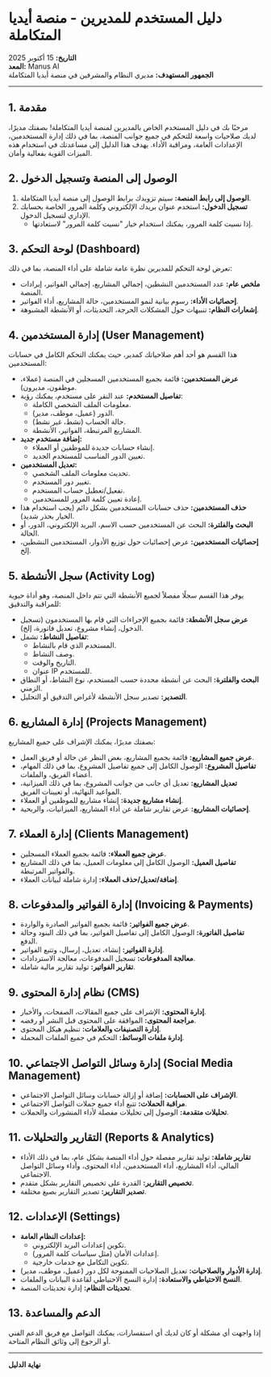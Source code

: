# دليل المستخدم للمديرين - منصة أيديا المتكاملة

**التاريخ:** 15 أكتوبر 2025  
**المعد:** Manus AI  
**الجمهور المستهدف:** مديري النظام والمشرفين في منصة أيديا المتكاملة

---

## 1. مقدمة

مرحبًا بك في دليل المستخدم الخاص بالمديرين لمنصة أيديا المتكاملة! بصفتك مديرًا، لديك صلاحيات واسعة للتحكم في جميع جوانب المنصة، بما في ذلك إدارة المستخدمين، الإعدادات العامة، ومراقبة الأداء. يهدف هذا الدليل إلى مساعدتك في استخدام هذه الميزات القوية بفعالية وأمان.

## 2. الوصول إلى المنصة وتسجيل الدخول

1.  **الوصول إلى رابط المنصة:** سيتم تزويدك برابط الوصول إلى منصة أيديا المتكاملة.
2.  **تسجيل الدخول:** استخدم عنوان بريدك الإلكتروني وكلمة المرور الخاصة بحسابك الإداري لتسجيل الدخول.
    *   إذا نسيت كلمة المرور، يمكنك استخدام خيار "نسيت كلمة المرور" لاستعادتها.

## 3. لوحة التحكم (Dashboard)

تعرض لوحة التحكم للمديرين نظرة عامة شاملة على أداء المنصة، بما في ذلك:

-   **ملخص عام:** عدد المستخدمين النشطين، إجمالي المشاريع، إجمالي الفواتير، إيرادات المنصة.
-   **إحصائيات الأداء:** رسوم بيانية لنمو المستخدمين، حالة المشاريع، أداء الفواتير.
-   **إشعارات النظام:** تنبيهات حول المشكلات الحرجة، التحديثات، أو الأنشطة المشبوهة.

## 4. إدارة المستخدمين (User Management)

هذا القسم هو أحد أهم صلاحياتك كمدير، حيث يمكنك التحكم الكامل في حسابات المستخدمين:

-   **عرض المستخدمين:** قائمة بجميع المستخدمين المسجلين في المنصة (عملاء، موظفون، مديرون).
-   **تفاصيل المستخدم:** عند النقر على مستخدم، يمكنك رؤية:
    -   معلومات الملف الشخصي الكاملة.
    -   الدور (عميل، موظف، مدير).
    -   حالة الحساب (نشط، غير نشط).
    -   المشاريع المرتبطة، الفواتير، الأنشطة.
-   **إضافة مستخدم جديد:**
    -   إنشاء حسابات جديدة للموظفين أو العملاء.
    -   تعيين الدور المناسب للمستخدم الجديد.
-   **تعديل المستخدمين:**
    -   تحديث معلومات الملف الشخصي.
    -   تغيير دور المستخدم.
    -   تفعيل/تعطيل حساب المستخدم.
    -   إعادة تعيين كلمة المرور للمستخدمين.
-   **حذف المستخدمين:** حذف حسابات المستخدمين بشكل دائم (يجب استخدام هذا الخيار بحذر شديد).
-   **البحث والفلترة:** البحث عن المستخدمين حسب الاسم، البريد الإلكتروني، الدور، أو الحالة.
-   **إحصائيات المستخدمين:** عرض إحصائيات حول توزيع الأدوار، المستخدمين النشطين، إلخ.

## 5. سجل الأنشطة (Activity Log)

يوفر هذا القسم سجلًا مفصلاً لجميع الأنشطة التي تتم داخل المنصة، وهو أداة حيوية للمراقبة والتدقيق:

-   **عرض سجل الأنشطة:** قائمة بجميع الإجراءات التي قام بها المستخدمون (تسجيل الدخول، إنشاء مشروع، تعديل فاتورة، إلخ).
-   **تفاصيل النشاط:** تشمل:
    -   المستخدم الذي قام بالنشاط.
    -   وصف النشاط.
    -   التاريخ والوقت.
    -   عنوان IP للمستخدم.
-   **البحث والفلترة:** البحث عن أنشطة محددة حسب المستخدم، نوع النشاط، أو النطاق الزمني.
-   **التصدير:** تصدير سجل الأنشطة لأغراض التدقيق أو التحليل.

## 6. إدارة المشاريع (Projects Management)

بصفتك مديرًا، يمكنك الإشراف على جميع المشاريع:

-   **عرض جميع المشاريع:** قائمة بجميع المشاريع، بغض النظر عن حالة أو فريق العمل.
-   **تفاصيل المشروع:** الوصول الكامل إلى جميع تفاصيل المشروع، بما في ذلك المهام، أعضاء الفريق، والملفات.
-   **تعديل المشاريع:** تعديل أي جانب من جوانب المشروع، بما في ذلك الميزانية، المواعيد النهائية، أو تعيينات الفريق.
-   **إنشاء مشاريع جديدة:** إنشاء مشاريع للموظفين أو العملاء.
-   **إحصائيات المشاريع:** عرض تقارير شاملة عن أداء المشاريع، الميزانيات، والربحية.

## 7. إدارة العملاء (Clients Management)

-   **عرض جميع العملاء:** قائمة بجميع العملاء المسجلين.
-   **تفاصيل العميل:** الوصول الكامل إلى معلومات العميل، بما في ذلك المشاريع والفواتير المرتبطة.
-   **إضافة/تعديل/حذف العملاء:** إدارة شاملة لبيانات العملاء.

## 8. إدارة الفواتير والمدفوعات (Invoicing & Payments)

-   **عرض جميع الفواتير:** قائمة بجميع الفواتير الصادرة والواردة.
-   **تفاصيل الفاتورة:** الوصول الكامل إلى تفاصيل الفواتير، بما في ذلك البنود وحالة الدفع.
-   **إدارة الفواتير:** إنشاء، تعديل، إرسال، وتتبع الفواتير.
-   **معالجة المدفوعات:** تسجيل المدفوعات، معالجة الاستردادات.
-   **تقارير الفواتير:** توليد تقارير مالية شاملة.

## 9. نظام إدارة المحتوى (CMS)

-   **إدارة المحتوى:** الإشراف على جميع المقالات، الصفحات، والأخبار.
-   **مراجعة المحتوى:** الموافقة على المحتوى قبل النشر أو رفضه.
-   **إدارة التصنيفات والعلامات:** تنظيم هيكل المحتوى.
-   **إدارة ملفات الوسائط:** التحكم في جميع الملفات المحملة.

## 10. إدارة وسائل التواصل الاجتماعي (Social Media Management)

-   **الإشراف على الحسابات:** إضافة أو إزالة حسابات وسائل التواصل الاجتماعي.
-   **مراقبة الحملات:** تتبع أداء جميع حملات التواصل الاجتماعي.
-   **تحليلات متقدمة:** الوصول إلى تحليلات مفصلة لأداء المنشورات والحملات.

## 11. التقارير والتحليلات (Reports & Analytics)

-   **تقارير شاملة:** توليد تقارير مفصلة حول أداء المنصة بشكل عام، بما في ذلك الأداء المالي، أداء المشاريع، أداء المستخدمين، أداء المحتوى، وأداء وسائل التواصل الاجتماعي.
-   **تخصيص التقارير:** القدرة على تخصيص التقارير بشكل متقدم.
-   **تصدير التقارير:** تصدير التقارير بصيغ مختلفة.

## 12. الإعدادات (Settings)

-   **إعدادات النظام العامة:**
    -   تكوين إعدادات البريد الإلكتروني.
    -   إعدادات الأمان (مثل سياسات كلمة المرور).
    -   تكوين التكامل مع خدمات خارجية.
-   **إدارة الأدوار والصلاحيات:** تعديل الصلاحيات الممنوحة لكل دور (عميل، موظف، مدير).
-   **النسخ الاحتياطي والاستعادة:** إدارة النسخ الاحتياطي لقاعدة البيانات والملفات.
-   **تحديثات النظام:** إدارة تحديثات المنصة.

## 13. الدعم والمساعدة

إذا واجهت أي مشكلة أو كان لديك أي استفسارات، يمكنك التواصل مع فريق الدعم الفني أو الرجوع إلى وثائق النظام المتاحة.

---

**نهاية الدليل**

